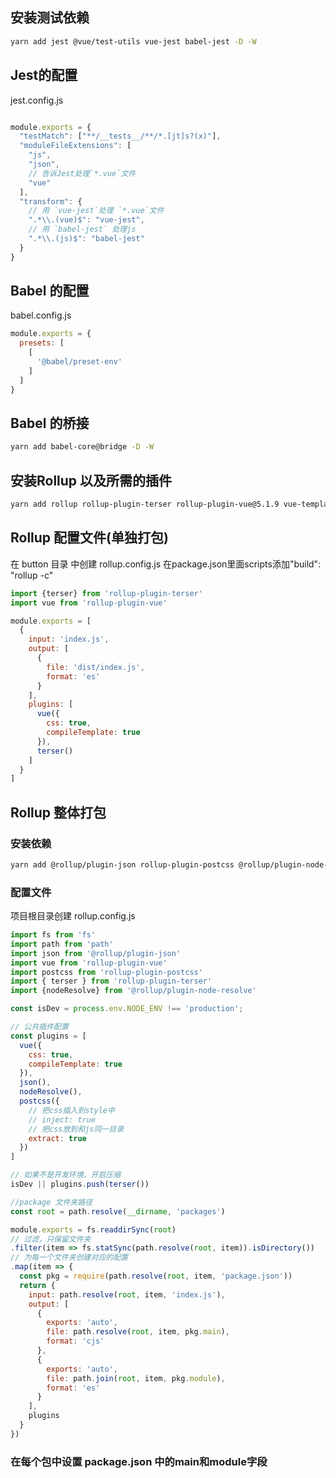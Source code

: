 ## 安装测试依赖

```bash
yarn add jest @vue/test-utils vue-jest babel-jest -D -W
```

## Jest的配置

jest.config.js

```js

module.exports = {
  "testMatch": ["**/__tests__/**/*.[jt]s?(x)"],
  "moduleFileExtensions": [
    "js",
    "json",
    // 告诉Jest处理`*.vue`文件
    "vue"
  ],
  "transform": {
    // 用 `vue-jest`处理 `*.vue`文件
    ".*\\.(vue)$": "vue-jest",
    // 用 `babel-jest` 处理js
    ".*\\.(js)$": "babel-jest"
  }
}
```
## Babel 的配置
babel.config.js
```js
module.exports = {
  presets: [
    [
      '@babel/preset-env'
    ]
  ]
}
```

## Babel 的桥接
```bash
yarn add babel-core@bridge -D -W
```

## 安装Rollup 以及所需的插件
```bash
yarn add rollup rollup-plugin-terser rollup-plugin-vue@5.1.9 vue-template-compiler -D -W
```

## Rollup 配置文件(单独打包)

在 button 目录 中创建 rollup.config.js 在package.json里面scripts添加"build": "rollup -c"

```js
import {terser} from 'rollup-plugin-terser'
import vue from 'rollup-plugin-vue'

module.exports = [
  {
    input: 'index.js',
    output: [
      {
        file: 'dist/index.js',
        format: 'es'
      }
    ],
    plugins: [
      vue({
        css: true,
        compileTemplate: true
      }),
      terser()
    ]
  }
]
```

## Rollup 整体打包
### 安装依赖
```bash
yarn add @rollup/plugin-json rollup-plugin-postcss @rollup/plugin-node-resolve -D -W
```

### 配置文件
项目根目录创建 rollup.config.js
```js
import fs from 'fs'
import path from 'path'
import json from '@rollup/plugin-json'
import vue from 'rollup-plugin-vue'
import postcss from 'rollup-plugin-postcss'
import { terser } from 'rollup-plugin-terser'
import {nodeResolve} from '@rollup/plugin-node-resolve'

const isDev = process.env.NODE_ENV !== 'production';

// 公共插件配置
const plugins = [
  vue({
    css: true,
    compileTemplate: true
  }),
  json(),
  nodeResolve(),
  postcss({
    // 把css插入到style中
    // inject: true
    // 把css放到和js同一目录
    extract: true
  })
]

// 如果不是开发环境，开启压缩
isDev || plugins.push(terser())

//package 文件夹路径
const root = path.resolve(__dirname, 'packages')

module.exports = fs.readdirSync(root)
// 过滤，只保留文件夹
.filter(item => fs.statSync(path.resolve(root, item)).isDirectory())
// 为每一个文件夹创建对应的配置
.map(item => {
  const pkg = require(path.resolve(root, item, 'package.json'))
  return {
    input: path.resolve(root, item, 'index.js'),
    output: [
      {
        exports: 'auto',
        file: path.resolve(root, item, pkg.main),
        format: 'cjs'  
      },
      {
        exports: 'auto',
        file: path.join(root, item, pkg.module),
        format: 'es'  
      }
    ],
    plugins
  }
})
```

### 在每个包中设置 package.json 中的main和module字段